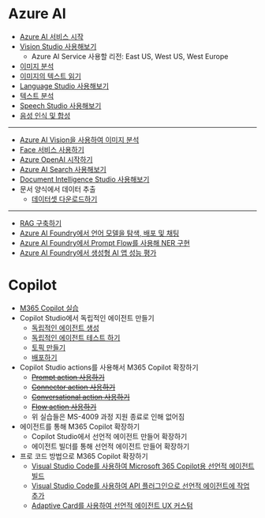 # Azure AI

- [Azure AI 서비스 시작](https://github.com/MicrosoftLearning/mslearn-ai-services/blob/main/Instructions/Exercises/01-use-azure-ai-services.md)
- [Vision Studio 사용해보기](https://github.com/MicrosoftLearning/mslearn-ai-fundamentals/blob/main/Instructions/Labs/03-image-analysis.md)
  - Azure AI Service 사용할 리전: East US, West US, West Europe
- [이미지 분석](https://github.com/MicrosoftLearning/mslearn-ai-vision/blob/main/Instructions/Exercises/01-analyze-images.md)
- [이미지의 텍스트 읽기](https://github.com/MicrosoftLearning/mslearn-ai-vision/blob/main/Instructions/Exercises/05-ocr.md)
- [Language Studio 사용해보기](https://github.com/MicrosoftLearning/mslearn-ai-fundamentals/blob/main/Instructions/Labs/06-text-analysis.md)
- [텍스트 분석](https://github.com/MicrosoftLearning/mslearn-ai-language/blob/main/Instructions/Exercises/01-analyze-text.md)
- [Speech Studio 사용해보기](https://github.com/MicrosoftLearning/mslearn-ai-fundamentals/blob/main/Instructions/Labs/09-speech.md)
- [음성 인식 및 합성](https://github.com/MicrosoftLearning/mslearn-ai-language/blob/main/Instructions/Exercises/07-speech.md)

---------
- [Azure AI Vision을 사용하여 이미지 분석](https://github.com/MicrosoftLearning/mslearn-ai-vision/blob/main/Instructions/Exercises/01-analyze-images.md)
- [Face 서비스 사용하기](https://github.com/MicrosoftLearning/mslearn-ai-vision/blob/main/Instructions/Exercises/04-face-service.md)
- [Azure OpenAI 시작하기](https://github.com/MicrosoftLearning/mslearn-openai/blob/main/Instructions/Exercises/01-get-started-azure-openai.md)
- [Azure AI Search 사용해보기](https://github.com/MicrosoftLearning/mslearn-ai-fundamentals/blob/main/Instructions/Labs/11-ai-search.md)
- [Document Intelligence Studio 사용해보기](https://github.com/MicrosoftLearning/mslearn-ai-fundamentals/blob/main/Instructions/Labs/10-document-intelligence.md)
- 문서 양식에서 데이터 추출
  - [데이터셋 다운로드하기](https://github.com/SDSTony/msft-link-collection/raw/refs/heads/main/invoice-dataset.zip) 

---------

- [RAG 구축하기](https://github.com/MicrosoftLearning/mslearn-ai-studio/blob/main/Instructions/04-Use-own-data.md)
- [Azure AI Foundry에서 언어 모델을 탐색, 배포 및 채팅](https://github.com/MicrosoftLearning/mslearn-ai-studio/blob/main/Instructions/02-Explore-model-catalog.md)
- [Azure AI Foundry에서 Prompt Flow를 사용해 NER 구현](https://github.com/MicrosoftLearning/mslearn-ai-studio/blob/main/Instructions/03b-Use-prompt-flow-NER.md)
- [Azure AI Foundry에서 생성형 AI 앱 성능 평가](https://github.com/MicrosoftLearning/mslearn-ai-studio/blob/main/Instructions/07-Evaluate-prompt-flow.md)


# Copilot

- [M365 Copilot 실습](https://learn.microsoft.com/ko-kr/training/modules/empower-workforce-copilot-hr/2-create-job-description)
- Copilot Studio에서 독립적인 에이전트 만들기
  - [독립적인 에이전트 생성](https://learn.microsoft.com/en-us/training/modules/plan-first-chatbot-online-workshop/copilot-creation)
  - [독립적인 에이전트 테스트 하기](https://learn.microsoft.com/en-us/training/modules/power-virtual-agents-create-online-workshop/try-conversation)
  - [토픽 만들기](https://learn.microsoft.com/en-us/training/modules/power-virtual-agents-create-online-workshop/create-topic)
  - [배포하기](https://learn.microsoft.com/en-us/training/modules/power-virtual-agents-create-online-workshop/publish-demo)
- Copilot Studio actions를 사용해서 M365 Copilot 확장하기
  - ~~[Prompt action 사용하기](https://github.com/MicrosoftLearning/MS-4009-Extend-Microsoft-Copilot-for-Microsoft-365-with-Copilot-Studio/blob/master/Instructions/Labs/Prompt-actions/Exercise-create-prompt-action.md)~~
  - ~~[Connector action 사용하기](https://github.com/MicrosoftLearning/MS-4009-Extend-Microsoft-Copilot-for-Microsoft-365-with-Copilot-Studio/blob/master/Instructions/Labs/Connector-actions/Exercise-create-connector-action.md)~~
  - ~~[Conversational action 사용하기](https://github.com/MicrosoftLearning/MS-4009-Extend-Microsoft-Copilot-for-Microsoft-365-with-Copilot-Studio/blob/master/Instructions/Labs/Conversational-actions/Exercise-create-conversational-action.md)~~
  - ~~[Flow action 사용하기](https://learn.microsoft.com/en-us/training/modules/build-flows-chatbot-online-workshop/exercise-build-flow)~~
  - 위 실습들은 MS-4009 과정 지원 종료로 인해 없어짐
- 에이전트를 통해 M365 Copilot 확장하기
  - Copilot Studio에서 선언적 에이전트 만들어 확장하기
  - 에이전트 빌더를 통해 선언적 에이전트 만들어 확장하기
- 프로 코드 방법으로 M365 Copilot 확장하기
  - [Visual Studio Code를 사용하여 Microsoft 365 Copilot용 선언적 에이전트 빌드](https://github.com/MicrosoftLearning/MS-4010-Build-Plugins-Connectors-Microsoft-Copilot-M365/blob/main/Instructions/Labs/LAB_01/1-introduction.md)
  - [Visual Studio Code를 사용하여 API 플러그인으로 선언적 에이전트에 작업 추가](https://github.com/MicrosoftLearning/MS-4010-Build-Plugins-Connectors-Microsoft-Copilot-M365/blob/main/Instructions/Labs/LAB_02/1-introduction.md)
  - [Adaptive Card를 사용하여 선언적 에이전트 UX 커스텀](https://github.com/MicrosoftLearning/MS-4010-Build-Plugins-Connectors-Microsoft-Copilot-M365/blob/main/Instructions/Labs/LAB_03/1-introduction.md)
